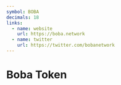 ```yaml
---
symbol: BOBA
decimals: 18
links:
  - name: website
    url: https://boba.network
  - name: twitter
    url: https://twitter.com/bobanetwork
---
```


# Boba Token
